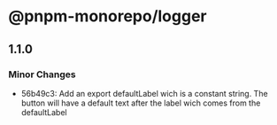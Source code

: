 # @pnpm-monorepo/logger

## 1.1.0

### Minor Changes

- 56b49c3: Add an export defaultLabel wich is a constant string. The button will have a default text after the label wich comes from the defaultLabel
